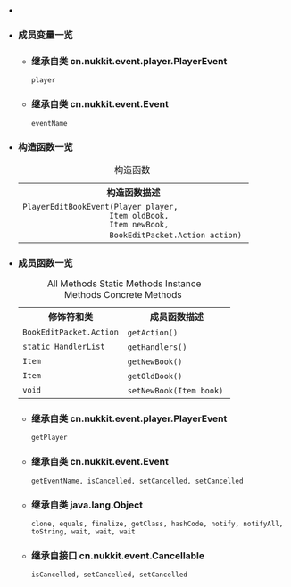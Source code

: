 <div class="summary">
<ul class="blockList">
<li class="blockList">

<li class="blockList"><a name="field.summary">
<!--   -->
</a>
<h3>成员变量一览</h3>
<ul class="blockList">
<li class="blockList"><a name="fields.inherited.from.class.cn.nukkit.event.player.PlayerEvent">
<!--   -->
</a>
<h3>继承自类 cn.nukkit.event.player.<a  title="class in cn.nukkit.event.player">PlayerEvent</a></h3>
<code><a >player</a></code></li>
</ul>
<ul class="blockList">
<li class="blockList"><a name="fields.inherited.from.class.cn.nukkit.event.Event">
<!--   -->
</a>
<h3>继承自类 cn.nukkit.event.<a  title="class in cn.nukkit.event">Event</a></h3>
<code><a >eventName</a></code></li>
</ul>
</li>
</ul>
<!-- ======== CONSTRUCTOR SUMMARY ======== -->
<ul class="blockList">
<li class="blockList"><a name="constructor.summary">
<!--   -->
</a>
<h3>构造函数一览</h3>
<table class="memberSummary" border="0" cellpadding="3" cellspacing="0" summary="Constructor Summary table, listing constructors, and an explanation">
<caption><span>构造函数</span><span class="tabEnd"> </span></caption>
<tr>
<th>构造函数描述</th>
</tr>
<tr class="altColor">
<td class="colOne"><code><span class="memberNameLink"><a >PlayerEditBookEvent</a></span>(<a  title="class in cn.nukkit">Player</a> player,
                   <a  title="class in cn.nukkit.item">Item</a> oldBook,
                   <a  title="class in cn.nukkit.item">Item</a> newBook,
                   <a  title="enum in cn.nukkit.network.protocol">BookEditPacket.Action</a> action)</code> </td>
</tr>
</table>
</li>
</ul>
<!-- ========== METHOD SUMMARY =========== -->
<ul class="blockList">
<li class="blockList"><a name="method.summary">
<!--   -->
</a>
<h3>成员函数一览</h3>
<table class="memberSummary" border="0" cellpadding="3" cellspacing="0" summary="Method Summary table, listing methods, and an explanation">
<caption><span id="t0" class="activeTableTab"><span>All Methods</span><span class="tabEnd"> </span></span><span id="t1" class="tableTab"><span><a >Static Methods</a></span><span class="tabEnd"> </span></span><span id="t2" class="tableTab"><span><a >Instance Methods</a></span><span class="tabEnd"> </span></span><span id="t4" class="tableTab"><span><a >Concrete Methods</a></span><span class="tabEnd"> </span></span></caption>
<tr>
<th>修饰符和类</th>
<th>成员函数描述</th>
</tr>
<tr id="i0" class="altColor">
<td class="colFirst"><code><a  title="enum in cn.nukkit.network.protocol">BookEditPacket.Action</a></code></td>
<td class="colLast"><code><span class="memberNameLink"><a >getAction</a></span>()</code> </td>
</tr>
<tr id="i1" class="rowColor">
<td class="colFirst"><code>static <a  title="class in cn.nukkit.event">HandlerList</a></code></td>
<td class="colLast"><code><span class="memberNameLink"><a >getHandlers</a></span>()</code> </td>
</tr>
<tr id="i2" class="altColor">
<td class="colFirst"><code><a  title="class in cn.nukkit.item">Item</a></code></td>
<td class="colLast"><code><span class="memberNameLink"><a >getNewBook</a></span>()</code> </td>
</tr>
<tr id="i3" class="rowColor">
<td class="colFirst"><code><a  title="class in cn.nukkit.item">Item</a></code></td>
<td class="colLast"><code><span class="memberNameLink"><a >getOldBook</a></span>()</code> </td>
</tr>
<tr id="i4" class="altColor">
<td class="colFirst"><code>void</code></td>
<td class="colLast"><code><span class="memberNameLink"><a >setNewBook</a></span>(<a  title="class in cn.nukkit.item">Item</a> book)</code> </td>
</tr>
</table>
<ul class="blockList">
<li class="blockList"><a name="methods.inherited.from.class.cn.nukkit.event.player.PlayerEvent">
<!--   -->
</a>
<h3>继承自类 cn.nukkit.event.player.<a  title="class in cn.nukkit.event.player">PlayerEvent</a></h3>
<code><a >getPlayer</a></code></li>
</ul>
<ul class="blockList">
<li class="blockList"><a name="methods.inherited.from.class.cn.nukkit.event.Event">
<!--   -->
</a>
<h3>继承自类 cn.nukkit.event.<a  title="class in cn.nukkit.event">Event</a></h3>
<code><a >getEventName</a>, <a >isCancelled</a>, <a >setCancelled</a>, <a >setCancelled</a></code></li>
</ul>
<ul class="blockList">
<li class="blockList"><a name="methods.inherited.from.class.java.lang.Object">
<!--   -->
</a>
<h3>继承自类 java.lang.<a  title="class or interface in java.lang">Object</a></h3>
<code><a  title="class or interface in java.lang">clone</a>, <a  title="class or interface in java.lang">equals</a>, <a  title="class or interface in java.lang">finalize</a>, <a  title="class or interface in java.lang">getClass</a>, <a  title="class or interface in java.lang">hashCode</a>, <a  title="class or interface in java.lang">notify</a>, <a  title="class or interface in java.lang">notifyAll</a>, <a  title="class or interface in java.lang">toString</a>, <a  title="class or interface in java.lang">wait</a>, <a  title="class or interface in java.lang">wait</a>, <a  title="class or interface in java.lang">wait</a></code></li>
</ul>
<ul class="blockList">
<li class="blockList"><a name="methods.inherited.from.class.cn.nukkit.event.Cancellable">
<!--   -->
</a>
<h3>继承自接口 cn.nukkit.event.<a  title="interface in cn.nukkit.event">Cancellable</a></h3>
<code><a >isCancelled</a>, <a >setCancelled</a>, <a >setCancelled</a></code></li>
</ul>
</li>
</ul>
</li>
</ul>
</div>
